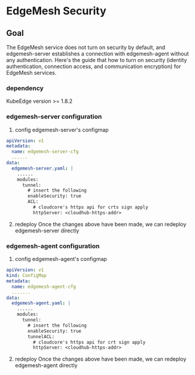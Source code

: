 # EdgeMesh Security

## Goal
The EdgeMesh service does not turn on security by default, and edgemesh-server
establishes a connection with edgemesh-agent without any authentication.
Here's the guide that how to turn on security (identity authentication,
connection access, and communication encryption) for EdgeMesh services.

### dependency
KubeEdge version >= 1.8.2

### edgemesh-server configuration
1. config edgemesh-server's configmap
```yaml
apiVersion: v1
metadata:
  name: edgemesh-server-cfg
  ......
data:
  edgemesh-server.yaml: |
    ......
    modules:
      tunnel:
        # insert the following
        enableSecurity: true
        ACL:
          # cloudcore's https api for crts sign apply
          httpServer: <cloudhub-https-addr>
```
2. redeploy
Once the changes above have been made, we can redeploy edgemesh-server directly

### edgemesh-agent configuration
1. config edgemesh-agent's configmap
```yaml
apiVersion: v1
kind: ConfigMap
metadata:
  name: edgemesh-agent-cfg
  .......
data:
  edgemesh-agent.yaml: |
    ......
    modules:
      tunnel:
        # insert the following
        enableSecurity: true
        tunnelACL:
          # cloudcore's https api for crt sign apply
          httpServer: <cloudhub-https-addr>
```
2. redeploy
Once the changes above have been made, we can redeploy edgemesh-agent directly